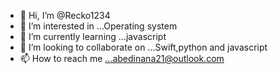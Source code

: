 - 👋 Hi, I’m @Recko1234
- 👀 I’m interested in ...Operating system
- 🌱 I’m currently learning ...javascript
- 💞️ I’m looking to collaborate on ...Swift,python and javascript
- 📫 How to reach me ...abedinana21@outlook.com

<!---
Recko1234/Recko1234 is a ✨ special ✨ repository because its `README.md` (this file) appears on your GitHub profile.
You can click the Preview link to take a look at your changes.
--->
